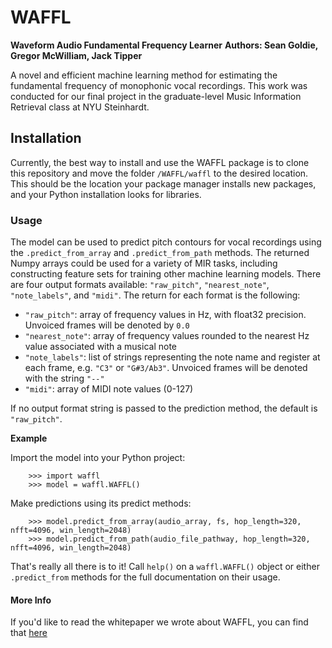 # WAFFL

**Waveform Audio Fundamental Frequency Learner**
**Authors: Sean Goldie, Gregor McWilliam, Jack Tipper**

A novel and efficient machine learning method for estimating the fundamental frequency of monophonic vocal recordings. This work was conducted for our final project in the graduate-level Music Information Retrieval class at NYU Steinhardt.

## Installation

Currently, the best way to install and use the WAFFL package is to clone this repository and move the folder `/WAFFL/waffl` to the desired location. This should be the location your package manager installs new packages, and your Python installation looks for libraries.

### Usage

The model can be used to predict pitch contours for vocal recordings using the `.predict_from_array` and `.predict_from_path` methods. The returned Numpy arrays could be used for a variety of MIR tasks, including constructing feature sets for training other machine learning models. There are four output formats available: `"raw_pitch"`, `"nearest_note"`, `"note_labels"`, and `"midi"`. The return for each format is the following: 
* `"raw_pitch"`: array of frequency values in Hz, with float32 precision. Unvoiced frames will be denoted by `0.0`
* `"nearest_note"`: array of frequency values rounded to the nearest Hz value associated with a musical note
* `"note_labels"`: list of strings representing the note name and register at each frame, e.g. `"C3"` or `"G#3/Ab3"`. Unvoiced frames will be denoted with the string `"--"`
* `"midi"`: array of MIDI note values (0-127)

If no output format string is passed to the prediction method, the default is `"raw_pitch"`.

**Example**

Import the model into your Python project:
```
    >>> import waffl
    >>> model = waffl.WAFFL()
```
Make predictions using its predict methods:
```
    >>> model.predict_from_array(audio_array, fs, hop_length=320, nfft=4096, win_length=2048)
    >>> model.predict_from_path(audio_file_pathway, hop_length=320, nfft=4096, win_length=2048)
```
That's really all there is to it! Call `help()` on a `waffl.WAFFL()` object or either `.predict_from` methods for the full documentation on their usage.

#### More Info
If you'd like to read the whitepaper we wrote about WAFFL, you can find that [here](https://gregormcw.com)